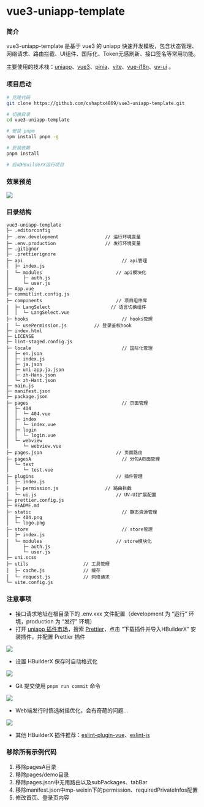 # vue3-uniapp-template

### 简介

vue3-uniapp-template 是基于 vue3 的 uniapp 快速开发模板，包含状态管理、网络请求、路由拦截、UI组件、国际化、Token无感刷新、接口签名等常用功能。

主要使用的技术栈：[uniapp](https://uniapp.dcloud.net.cn/)、[vue3](https://cn.vuejs.org/)、[pinia](https://pinia.vuejs.org/zh/)、[vite](https://cn.vitejs.dev/)、[vue-i18n](https://kazupon.github.io/vue-i18n/)、[uv-ui](https://www.uvui.cn/) 。

### 项目启动

```bash
# 克隆代码
git clone https://github.com/cshaptx4869/vue3-uniapp-template.git

# 切换目录
cd vue3-uniapp-template

# 安装 pnpm
npm install pnpm -g

# 安装依赖
pnpm install

# 启动HBuilderX运行项目
```

### 效果预览

![](https://github.com/cshaptx4869/vue3-uniapp-template/assets/31907940/e9cade4a-ffa6-44a9-b688-de08f2eb5d60)

### 目录结构

```
vue3-uniapp-template
├─ .editorconfig
├─ .env.development					// 运行环境变量
├─ .env.production					// 发行环境变量
├─ .gitignor
├─ .prettierignore
├─ api								      // api管理
│  ├─ index.js
│  └─ modules						    // api模块化
│     ├─ auth.js
│     └─ user.js
├─ App.vue
├─ commitlint.config.js
├─ components						    // 项目组件库
│  ├─ LangSelect					  // 语言切换组件
│  │  └─ LangSelect.vue
├─ hooks							      // hooks管理
│  └─ usePermission.js			// 登录鉴权hook
├─ index.html
├─ LICENSE
├─ lint-staged.config.js
├─ locale							      // 国际化管理
│  ├─ en.json
│  ├─ index.js
│  ├─ ja.json
│  ├─ uni-app.ja.json
│  ├─ zh-Hans.json
│  └─ zh-Hant.json
├─ main.js
├─ manifest.json
├─ package.json
├─ pages							      // 页面管理
│  ├─ 404
│  │  └─ 404.vue
│  ├─ index
│  │  └─ index.vue
│  ├─ login
│  │  └─ login.vue
│  └─ webview
│     └─ webview.vue
├─ pages.json						    // 页面路由
├─ pagesA							      // 分包A页面管理
│  └─ test
│     └─ test.vue
├─ plugins							    // 插件管理
│  ├─ index.js
│  ├─ permission.js					// 路由拦截
│  └─ ui.js							    // UV-UI扩展配置
├─ prettier.config.js
├─ README.md
├─ static							      // 静态资源管理
│  ├─ 404.png
│  └─ logo.png
├─ store							      // store管理
│  ├─ index.js
│  └─ modules						    // store模块化
│     ├─ auth.js
│     └─ user.js
├─ uni.scss
├─ utils                    // 工具管理
│  ├─ cache.js              // 缓存
│  └─ request.js            // 网络请求
└─ vite.config.js
```

### 注意事项

- 接口请求地址在根目录下的 .env.xxx 文件配置（development 为 “运行” 环境，production 为 “发行” 环境）
- 打开 [uniapp 插件市场](https://ext.dcloud.net.cn)，搜索 [Prettier](https://ext.dcloud.net.cn/plugin?name=formator-prettier)，点击 “下载插件并导入HBuilderX” 安装插件，并配置 Prettier 插件

![](https://github.com/user-attachments/assets/1ed4650a-abf5-4bb2-9533-0254c7458767)

- 设置 HBuilderX 保存时自动格式化

![](https://github.com/user-attachments/assets/420263c1-1279-46f8-b99e-9d25b7beb50a)

- Git 提交使用 `pnpm run commit` 命令

![](https://github.com/user-attachments/assets/936516a5-9590-429e-8473-d048653d9f50)

- Web端发行时慎选树摇优化，会有奇葩的问题...

![](https://github.com/user-attachments/assets/21d5032d-a166-4040-b135-18aff8fe1646)

- 其他 HBuilderX 插件推荐：[eslint-plugin-vue](https://ext.dcloud.net.cn/plugin?id=2005)、[eslint-js](https://ext.dcloud.net.cn/plugin?id=2037)

### 移除所有示例代码

1. 移除pagesA目录
2. 移除pages/demo目录
3. 移除pages.json中无用路由以及subPackages、tabBar
4. 移除manifest.json中mp-weixin下的permission、requiredPrivateInfos配置
5. 修改首页、登录页内容
